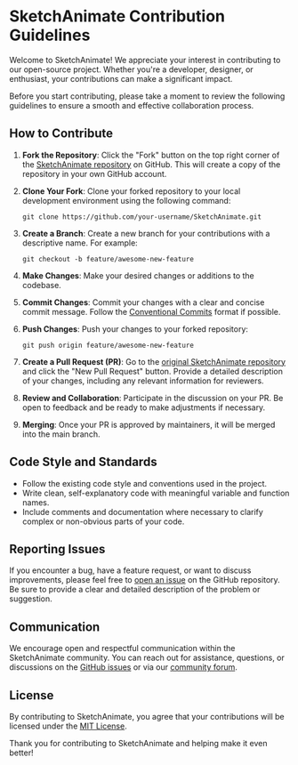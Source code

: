 # SketchAnimate Contribution Guidelines

Welcome to SketchAnimate! We appreciate your interest in contributing to our open-source project. Whether you're a developer, designer, or enthusiast, your contributions can make a significant impact.

Before you start contributing, please take a moment to review the following guidelines to ensure a smooth and effective collaboration process.

## How to Contribute

1. **Fork the Repository**: Click the "Fork" button on the top right corner of the [SketchAnimate repository](https://github.com/your-username/SketchAnimate) on GitHub. This will create a copy of the repository in your own GitHub account.

2. **Clone Your Fork**: Clone your forked repository to your local development environment using the following command:
   ```
   git clone https://github.com/your-username/SketchAnimate.git
   ```

3. **Create a Branch**: Create a new branch for your contributions with a descriptive name. For example:
   ```
   git checkout -b feature/awesome-new-feature
   ```

4. **Make Changes**: Make your desired changes or additions to the codebase.

5. **Commit Changes**: Commit your changes with a clear and concise commit message. Follow the [Conventional Commits](https://www.conventionalcommits.org/en/v1.0.0/) format if possible.

6. **Push Changes**: Push your changes to your forked repository:
   ```
   git push origin feature/awesome-new-feature
   ```

7. **Create a Pull Request (PR)**: Go to the [original SketchAnimate repository](https://github.com/Vidoux/SketchAnimate) and click the "New Pull Request" button. Provide a detailed description of your changes, including any relevant information for reviewers.

8. **Review and Collaboration**: Participate in the discussion on your PR. Be open to feedback and be ready to make adjustments if necessary.

9. **Merging**: Once your PR is approved by maintainers, it will be merged into the main branch.

## Code Style and Standards

- Follow the existing code style and conventions used in the project.
- Write clean, self-explanatory code with meaningful variable and function names.
- Include comments and documentation where necessary to clarify complex or non-obvious parts of your code.

## Reporting Issues

If you encounter a bug, have a feature request, or want to discuss improvements, please feel free to [open an issue](https://github.com/Vidoux/SketchAnimate/issues) on the GitHub repository. Be sure to provide a clear and detailed description of the problem or suggestion.

## Communication

We encourage open and respectful communication within the SketchAnimate community. You can reach out for assistance, questions, or discussions on the [GitHub issues](https://github.com/Vidoux/SketchAnimate/issues) or via our [community forum](https://community.sketchanimate.com).

## License

By contributing to SketchAnimate, you agree that your contributions will be licensed under the [MIT License](LICENSE).

Thank you for contributing to SketchAnimate and helping make it even better!
